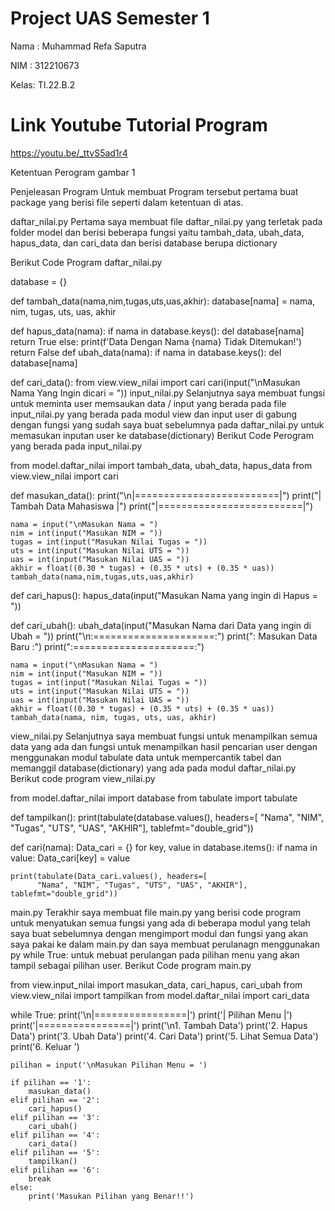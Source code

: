 # Project UAS Semester 1 #

Nama : Muhammad Refa Saputra

NIM : 312210673

Kelas: TI.22.B.2

# Link Youtube Tutorial Program #
https://youtu.be/_ttvS5ad1r4

Ketentuan Perogram
gambar 1

Penjeleasan Program
Untuk membuat Program tersebut pertama buat package yang berisi file seperti dalam ketentuan di atas.

daftar_nilai.py
Pertama saya membuat file daftar_nilai.py yang terletak pada folder model dan berisi beberapa fungsi yaitu tambah_data, ubah_data, hapus_data, dan cari_data dan berisi database berupa dictionary

Berikut Code Program daftar_nilai.py

database = {}

def tambah_data(nama,nim,tugas,uts,uas,akhir):
    database[nama] = nama, nim, tugas, uts, uas, akhir


def hapus_data(nama):
        if nama in database.keys():
            del database[nama]
            return True
        else:
            print(f'Data Dengan Nama {nama} Tidak Ditemukan!')
            return False
def ubah_data(nama):
    if nama in database.keys():
        del database[nama]

def cari_data():
    from view.view_nilai import cari
    cari(input("\nMasukan Nama Yang Ingin dicari = "))
input_nilai.py
Selanjutnya saya membuat fungsi untuk meminta user memsaukan data / input yang berada pada file input_nilai.py yang berada pada modul view dan input user di gabung dengan fungsi yang sudah saya buat sebelumnya pada daftar_nilai.py untuk memasukan inputan user ke database(dictionary)
Berikut Code Perogram yang berada pada input_nilai.py

from model.daftar_nilai import tambah_data, ubah_data, hapus_data
from view.view_nilai import cari


def masukan_data():
    print("\n|=========================|")
    print("|  Tambah Data Mahasiswa  |")
    print("|=========================|")

    nama = input("\nMasukan Nama = ")
    nim = int(input("Masukan NIM = "))
    tugas = int(input("Masukan Nilai Tugas = "))
    uts = int(input("Masukan Nilai UTS = "))
    uas = int(input("Masukan Nilai UAS = "))
    akhir = float((0.30 * tugas) + (0.35 * uts) + (0.35 * uas))
    tambah_data(nama,nim,tugas,uts,uas,akhir)

def cari_hapus():
    hapus_data(input("Masukan Nama yang ingin di Hapus = "))

def cari_ubah():
    ubah_data(input("Masukan Nama dari Data yang ingin di Ubah = "))
    print("\n:=====================:")
    print(":  Masukan Data Baru  :")
    print(":=====================:")

    nama = input("\nMasukan Nama = ")
    nim = int(input("Masukan NIM = "))
    tugas = int(input("Masukan Nilai Tugas = "))
    uts = int(input("Masukan Nilai UTS = "))
    uas = int(input("Masukan Nilai UAS = "))
    akhir = float((0.30 * tugas) + (0.35 * uts) + (0.35 * uas))
    tambah_data(nama, nim, tugas, uts, uas, akhir)
view_nilai.py
Selanjutnya saya membuat fungsi untuk menampilkan semua data yang ada dan fungsi untuk menampilkan hasil pencarian user dengan menggunakan modul tabulate data untuk mempercantik tabel dan memanggil database(dictionary) yang ada pada modul daftar_nilai.py
Berikut code program view_nilai.py

from model.daftar_nilai import database
from tabulate import tabulate


def tampilkan():
    print(tabulate(database.values(), headers=[
          "Nama", "NIM", "Tugas", "UTS", "UAS", "AKHIR"], tablefmt="double_grid"))


def cari(nama):
    Data_cari = {}
    for key, value in database.items():
        if nama in value:
            Data_cari[key] = value

    print(tabulate(Data_cari.values(), headers=[
          "Nama", "NIM", "Tugas", "UTS", "UAS", "AKHIR"], tablefmt="double_grid"))
main.py
Terakhir saya membuat file main.py yang berisi code program untuk menyatukan semua fungsi yang ada di beberapa modul yang telah saya buat sebelumnya dengan mengimport modul dan fungsi yang akan saya pakai ke dalam main.py dan saya membuat perulanagn menggunakan py while True:  untuk mebuat perulangan pada pilihan menu yang akan tampil sebagai pilihan user.
Berikut Code program main.py

from view.input_nilai import masukan_data, cari_hapus, cari_ubah
from view.view_nilai import tampilkan
from model.daftar_nilai import cari_data


while True:
    print('\n|================|')
    print('|  Pilihan Menu  |')
    print('|================|')
    print('\n1. Tambah Data')
    print('2. Hapus Data')
    print('3. Ubah Data')
    print('4. Cari Data')
    print('5. Lihat Semua Data')
    print('6. Keluar ')

    pilihan = input('\nMasukan Pilihan Menu = ')

    if pilihan == '1':
        masukan_data()
    elif pilihan == '2':
        cari_hapus()
    elif pilihan == '3':
        cari_ubah()
    elif pilihan == '4':
        cari_data()
    elif pilihan == '5':
        tampilkan()
    elif pilihan == '6':
        break
    else:
        print('Masukan Pilihan yang Benar!!')
